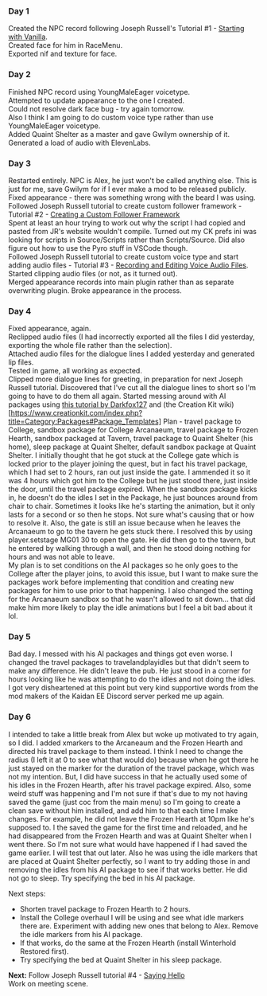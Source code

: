 ### Day 1 
Created the NPC record following Joseph Russell's Tutorial #1 - [Starting with Vanilla](https://www.youtube.com/watch?v=oJB7eLcCo0c).  
Created face for him in RaceMenu.    
Exported nif and texture for face.

### Day 2
Finished NPC record using YoungMaleEager voicetype.  
Attempted to update appearance to the one I created.   
Could not resolve dark face bug - try again tomorrow.  
Also I think I am going to do custom voice type rather than use YoungMaleEager voicetype.  
Added Quaint Shelter as a master and gave Gwilym ownership of it.  
Generated a load of audio with ElevenLabs.

### Day 3
Restarted entirely.  NPC is Alex, he just won't be called anything else.  This is just for me, save Gwilym for if I ever make a mod to be released publicly.  
Fixed appearance - there was something wrong with the beard I was using.  
Followed Joseph Russell tutorial to create custom follower framework  - Tutorial #2 - [Creating a Custom Follower Framework](https://www.youtube.com/watch?v=kEVu-ujB9XU&t=2189s)  
Spent at least an hour trying to work out why the script I had copied and pasted from JR's website wouldn't compile.  Turned out my CK prefs ini was looking for scripts in Source/Scripts rather than Scripts/Source.  Did also figure out how to use the Pyro stuff in VSCode though.  
Followed Joseph Russell tutorial to create custom voice type and start adding audio files - Tutorial #3 - [Recording and Editing Voice Audio Files](https://www.youtube.com/watch?v=aWvnr05bXbQ&t=674s).  
Started clipping audio files (or not, as it turned out).  
Merged appearance records into main plugin rather than as separate overwriting plugin.  Broke appearance in the process.

### Day 4
Fixed appearance, again.  
Reclipped audio files (I had incorrectly exported all the files I did yesterday, exporting the whole file rather than the selection).  
Attached audio files for the dialogue lines I added yesterday and generated lip files.  
Tested in game, all working as expected.  
Clipped more dialogue lines for greeting, in preparation for next Joseph Russell tutorial.
Discovered that I've cut all the dialogue lines to short so I'm going to have to do them all again. 
Started messing around with AI packages using [this tutorial by Darkfox127](https://www.youtube.com/watch?v=E3Nd8LXYRA0&t=900s) and (the Creation Kit wiki)[https://www.creationkit.com/index.php?title=Category:Packages#Package_Templates]
Plan - travel package to College, sandbox package for College Arcanaeum, travel package to Frozen Hearth, sandbox packaged at Tavern, travel package to Quaint Shelter (his home), sleep package at Quaint Shelter, default sandbox package at Quaint Shelter.
I initially thought that he got stuck at the College gate which is locked prior to the player joining the quest, but in fact his travel package, which I had set to 2 hours, ran out just inside the gate.  I ammended it so it was 4 hours which got him to the College but he just stood there, just inside the door, until the travel package expired.
When the sandbox package kicks in, he doesn't do the idles I set in the Package, he just bounces around from chair to chair.  Sometimes it looks like he's starting the animation, but it only lasts for a second or so then he stops.  Not sure what's causing that or how to resolve it.
Also, the gate is still an issue because when he leaves the Arcanaeum to go to the tavern he gets stuck there.
I resolved this by using player.setstage MG01 30 to open the gate.  He did then go to the tavern, but he entered by walking through a wall, and then he stood doing nothing for hours and was not able to leave.  
My plan is to set conditions on the AI packages so he only goes to the College after the player joins, to avoid this issue, but I want to make sure the packages work before implementing that condition and creating new packages for him to use prior to that happening.
I also changed the setting for the Arcanaeum sandbox so that he wasn't allowed to sit down... that did make him more likely to play the idle animations but I feel a bit bad about it lol.

### Day 5
Bad day.  I messed with his AI packages and things got even worse.  I changed the travel packages to travelandplayidles but that didn't seem to make any difference.  He didn't leave the pub.  He just stood in a corner for hours looking like he was attempting to do the idles and not doing the idles.  I got very disheartened at this point but very kind supportive words from the mod makers of the Kaidan EE Discord server perked me up again. 

### Day 6
I intended to take a little break from Alex but woke up motivated to try again, so I did.  I added xmarkers to the Arcaneaum and the Frozen Hearth and directed his travel package to them instead.  I think I need to change the radius (I left it at 0 to see what that would do) because when he got there he just stayed on the marker for the duration of the travel package, which was not my intention.  But, I did have success in that he actually used some of his idles in the Frozen Hearth, after his travel package expired.  Also, some weird stuff was happening and I'm not sure if that's due to my not having saved the game (just coc from the main menu) so I'm going to create a clean save without him installed, and add him to that each time I make changes.  For example, he did not leave the Frozen Hearth at 10pm like he's supposed to.  I the saved the game for the first time and reloaded, and he had disappeared from the Frozen Hearth and was at Quaint Shelter when I went there.  So I'm not sure what would have happened if I had saved the game earlier.  I will test that out later.  Also he was using the idle markers that are placed at Quaint Shelter perfectly, so I want to try adding those in and removing the idles from his AI package to see if that works better. 
 He did not go to sleep.  Try specifying the bed in his AI package.   

Next steps:
- Shorten travel package to Frozen Hearth to 2 hours.
- Install the College overhaul I will be using and see what idle markers there are.  Experiment with adding new ones that belong to Alex.  Remove the idle markers from his AI package.
- If that works, do the same at the Frozen Hearth (install Winterhold Restored first).  
- Try specifying the bed at Quaint Shelter in his sleep package.

**Next:**
Follow Joseph Russell tutorial #4 - [Saying Hello](https://www.youtube.com/watch?v=ycX2QWI08ls)  
Work on meeting scene.

